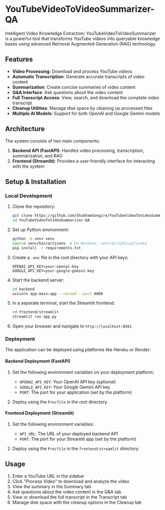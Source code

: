 # YouTubeVideoToVideoSummarizer-QA

Intelligent Video Knowledge Extraction: YouTubeVideoToVideoSummarizer is a powerful tool that transforms YouTube videos into queryable knowledge bases using advanced Retrieval Augmented Generation (RAG) technology.

## Features

- **Video Processing**: Download and process YouTube videos
- **Automatic Transcription**: Generate accurate transcripts of video content
- **Summarization**: Create concise summaries of video content
- **Q&A Interface**: Ask questions about the video content
- **Full Transcript Access**: View, search, and download the complete video transcript
- **Cleanup Utilities**: Manage disk space by cleaning up processed files
- **Multiple AI Models**: Support for both OpenAI and Google Gemini models

## Architecture

The system consists of two main components:

1. **Backend API (FastAPI)**: Handles video processing, transcription, summarization, and RAG
2. **Frontend (Streamlit)**: Provides a user-friendly interface for interacting with the system

## Setup & Installation

### Local Development

1. Clone the repository:
   ```bash
   git clone https://github.com/ShubhamSongire/YouTubeVideoToVideoSummarizer-QA.git
   cd YouTubeVideoToVideoSummarizer-QA
   ```

2. Set up Python environment:
   ```bash
   python -m venv venv
   source venv/bin/activate  # On Windows: venv\Scripts\activate
   pip install -r requirements.txt
   ```

3. Create a `.env` file in the root directory with your API keys:
   ```
   OPENAI_API_KEY=your-openai-key
   GOOGLE_API_KEY=your-google-gemini-key
   ```

4. Start the backend server:
   ```bash
   cd backend
   uvicorn app.main:app --reload --port 8080
   ```

5. In a separate terminal, start the Streamlit frontend:
   ```bash
   cd frontend/streamlit
   streamlit run app.py
   ```

6. Open your browser and navigate to `http://localhost:8501`

### Deployment

The application can be deployed using platforms like Heroku or Render:

#### Backend Deployment (FastAPI)

1. Set the following environment variables on your deployment platform:
   - `OPENAI_API_KEY`: Your OpenAI API key (optional)
   - `GOOGLE_API_KEY`: Your Google Gemini API key
   - `PORT`: The port for your application (set by the platform)

2. Deploy using the `Procfile` in the root directory.

#### Frontend Deployment (Streamlit)

1. Set the following environment variables:
   - `API_URL`: The URL of your deployed backend API
   - `PORT`: The port for your Streamlit app (set by the platform)

2. Deploy using the `Procfile` in the `frontend/streamlit` directory.

## Usage

1. Enter a YouTube URL in the sidebar
2. Click "Process Video" to download and analyze the video
3. View the summary in the Summary tab
4. Ask questions about the video content in the Q&A tab
5. View or download the full transcript in the Transcript tab
6. Manage disk space with the cleanup options in the Cleanup tab
